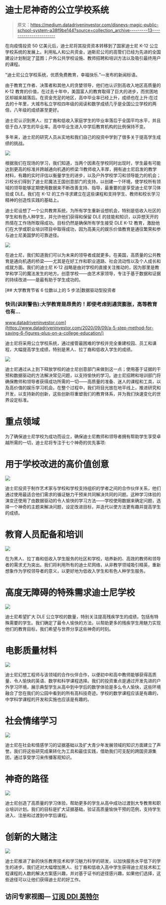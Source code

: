 # 迪士尼神奇的公立学校系统

> 原文：<https://medium.datadriveninvestor.com/disneys-magic-public-school-system-a38f9be144?source=collection_archive---------13----------------------->

在向疫情投资 50 亿美元后，迪士尼将其投资资本转移到了国家迪士尼 K-12 公立学校系统的发展上。利用私人和公共资金，迪斯尼公司的高管们已经为先进的全国建设计划制定了蓝图；户外公共学校设施、教师招聘和培训方法以及吸引最终用户的课程。

"迪士尼公立学校系统，优质免费教育，幸福快乐."—发布的新闻标语。

由于教育工作者、决策者和其他人的贪婪领导，他们也认识到高收入地区高质量的 K-12 教育的价值，在过去十年中，美国富人的教育取得了巨大的进步，而贫困地区却越来越落后。在资金充足的地区，高中毕业率已经上升，成绩也在上升:在过去的十年里，大城市私立学校四年级的阅读和数学成绩几乎是全国公立学校的两倍，八年级的成绩甚至更好。

迪士尼认识到黑人、拉丁裔和低收入家庭学生的毕业率落后于全国平均水平，并且低于白人学生的毕业率。高中毕业生进入中学后教育机构的比例保持不变。

多年来，迪士尼的研究人员从实地和我们自己的投资中学到了很多关于提高学生成绩的挑战。

![](img/a270014c99bb050089901a2734219bd5.png)

根据我们在现场的学习，我们知道，当两个因素在学校同时出现时，学生最有可能达到更高的标准并跨越通向机遇的桥梁:1)教师收入丰厚，拥有迪士尼启发的教学材料，有趣的实时评估以衡量学生的进步，以及户外学校学习和领导能力的机会；2)校长们得到了迪士尼魔法王国创意部门的支持，以创建一个环境，使学校所有领域的领导能够定期使用数据来不断改善支持、指导，最重要的是享受迪士尼学习体验或 DLE。我们在 K-12 的工作寻求建立在这些课程和支持学生、教师和校长学习精神的创造性实践的基础上。

迪士尼设想了一个公共教育系统，为所有学生重新设想机会，特别是低收入社区的学生和有色人种学生，并允许他们获得和保留 DLE 的技能和知识，以异想天开的热情在工作场所取得成功。目标仍然是确保所有学生接受 DLE K-12 教育，激励他们在大学或职业培训项目中取得成功，因为高美元的娱乐价值教育是通往繁荣和参与迪士尼美国梦的可靠途径。

![](img/5dc2f148bd4e01d7046c02fee4bda933.png)

在迪士尼，我们知道我们可以为未来的领导者成就更多。在美国，高质量的公共教育是通向机遇的桥梁——尤其是在好工作和职业道路、社会流动性以及个人成长和成就方面。我们的迪士尼 K-12 战略是由对学校的直接关注推动的，因为那里是教学和学习的魔法发生的地方。创意学校——由艺术家领导，专注于基于数据和证据的持续改进——是最有助于学生成功的。

[](https://www.datadriveninvestor.com/2020/09/09/a-5-step-method-for-saving-6-figures-plus-on-a-college-education/) [## 大学教育节省 6 位数以上的 5 步法|数据驱动型投资者

### 快讯(讽刺警告):大学教育是昂贵的！即使考虑到通货膨胀，高等教育也有…

www.datadriveninvestor.com](https://www.datadriveninvestor.com/2020/09/09/a-5-step-method-for-saving-6-figures-plus-on-a-college-education/) 

迪士尼将采用公立学校系统，通过接管最困难的学校并完全重建校园、员工和课程，大幅提高学生成绩，特别是黑人、拉丁裔和低收入学生的成绩。

![](img/39470a1eb5f25afc8b2983fc4a8c874f.png)

迪士尼通过从上到下释放学校的迪士尼创意部门来做到这一点；使用基于证据的干预和数据驱动的方法解决常见问题，以支持愉快的学习。迪士尼招聘和培训部门将确保教师和领导者获得成功所需的一切——高质量的准备、迷人的课程和工具，以及高价值的娱乐学习机会。在整个过程中，我们将目光放在地平线上，推进研究和开发，以支持新的创新，这些创新将重塑我们的教育体系，并为我们快速变化的世界设定标准。

# 重点领域

为了确保迪士尼学校为成功而设立，确保迪士尼教师和领导者拥有帮助学生享受卓越所需的一切，迪士尼将专注于七个神奇的优先事项:

# 用于学校改进的高价值创意

![](img/925a2ff61e70202b3bdb3bed1e0d3917.png)

迪士尼投资于制作艺术家与学校和学校支持组织的学者之间的合作伙伴关系，他们通过使用最适合他们需求的循证魅力干预来共同解决共同的问题。这种学习体验的演变还使用了由数据驱动的令人愉快的学习方法——学校使用数据来确定问题，选择一个神奇的主题来解决问题，设定改进目标，并迭代以使方法更有趣并提高学生的成绩。

# 教育人员配备和培训

![](img/15b05c7b1e678ae116ba6f3856cd2966.png)

在为黑人、拉丁裔和低收入学生服务的社区和学校，培养新的、高效的教师和领导者的需求尤为突出。我们将利用所有的迪士尼网络，从非教学领域吸引精英，重新想象作为学校领导者的意义，以更好地为低收入学生和有色人种学生服务。

# 高度无障碍的特殊需求迪士尼学校

![](img/b47c08e11956eb53a90fee521dac50f5.png)

迪士尼希望扩大 DLE 公立学校的数量，特别关注提高残疾学生的成绩，包括有特殊需要的学生。我们确定了最令人愉快的方法，以帮助更多的残疾学生用魅力实现他们的教育目标，我们希望与世界分享这些神奇的时刻。

# 电影质量材料

![](img/c38ae210314fc6ff80a86a7d9c77e607.png)

迪士尼幻想工程师与该领域的合作伙伴合作，以便初中和高中教师能够获得高质量、令人愉快的英语、数学和科学课程选择。我们的投资重点是通过开发先进的户外学习环境，展示典型学生从高中到中学后的数学体验是多么令人愉快，这些环境融合了您在我们的公园中看到的所有高科技奇迹。学校的数学课程应该是有趣的，中学科学课程的开发和实施也应该是有趣的。

# 社会情绪学习

![](img/0a3731752858edd4e1155278b62fdc95.png)

迪士尼在社会和情感学习的证据基础以及扩大青少年发展领域的知识方面建立了声誉。我们将这些研究成果转化为工具和最佳实践，借助我们可支配的跨国资源集团，通过享受学习来传播客观知识。

# 神奇的路径

![](img/c566db520ab68e6c48e3e57874951b2f.png)

迪士尼创造了高质量的学习体验，帮助更多的学生从高中成功过渡到大专教育和职业培训计划。我们的目标是扩大证据基础，验证高质量愉快干预的范例，支持学生进入、注册和过渡到中学后课程。

# 创新的大赌注

![](img/a8b5afa4797c596155c410833c608801.png)

迪士尼推进了新的快乐教育技术和学习魅力科学的研发，以加快服务水平低下的学生的进步。我们还对大幅增加黑人、拉丁裔和低收入高中学生获得迪士尼技术和工程课程的人数的解决方案感兴趣，并对基于证书的途径感兴趣，如果他们选择，这些途径可以让他们获得迪士尼的好工作。

## 访问专家视图— [订阅 DDI 英特尔](https://datadriveninvestor.com/ddi-intel)